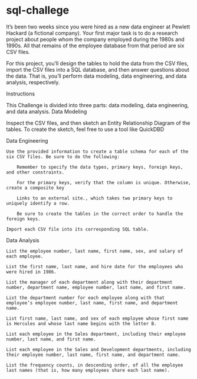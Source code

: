 # sql-challege

It’s been two weeks since you were hired as a new data engineer at Pewlett Hackard (a fictional company). Your first major task is to do a research project about people whom the company employed during the 1980s and 1990s. All that remains of the employee database from that period are six CSV files.

For this project, you’ll design the tables to hold the data from the CSV files, import the CSV files into a SQL database, and then answer questions about the data. That is, you’ll perform data modeling, data engineering, and data analysis, respectively.

Instructions

This Challenge is divided into three parts: data modeling, data engineering, and data analysis.
Data Modeling

Inspect the CSV files, and then sketch an Entity Relationship Diagram of the tables. To create the sketch, feel free to use a tool like QuickDBD

Data Engineering

    Use the provided information to create a table schema for each of the six CSV files. Be sure to do the following:

        Remember to specify the data types, primary keys, foreign keys, and other constraints.

        For the primary keys, verify that the column is unique. Otherwise, create a composite key 

        Links to an external site., which takes two primary keys to uniquely identify a row.

        Be sure to create the tables in the correct order to handle the foreign keys.

    Import each CSV file into its corresponding SQL table.
   
Data Analysis

    List the employee number, last name, first name, sex, and salary of each employee.

    List the first name, last name, and hire date for the employees who were hired in 1986.

    List the manager of each department along with their department number, department name, employee number, last name, and first name.

    List the department number for each employee along with that employee’s employee number, last name, first name, and department name.

    List first name, last name, and sex of each employee whose first name is Hercules and whose last name begins with the letter B.

    List each employee in the Sales department, including their employee number, last name, and first name.

    List each employee in the Sales and Development departments, including their employee number, last name, first name, and department name.

    List the frequency counts, in descending order, of all the employee last names (that is, how many employees share each last name).
